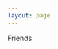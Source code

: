 ```yaml
---
layout: page
---
```

<script setup>
import {
  VPTeamPage,
  VPTeamPageTitle,
  VPTeamMembers
} from 'vitepress/theme'

const members = [
  {
    avatar: 'https://pku-cs-cjw.top/image/头像.jpg',
    name: 'c+v',
    title: 'Friend',
    links: [
      { icon: ⚡️
      , link: 'https://pku-cs-cjw.top/' }
    ]
  }
]

</script>

<VPTeamPage>
  <VPTeamPageTitle>
    Friends
  </VPTeamPageTitle>
  <VPTeamMembers :members="members" />
</VPTeamPage>

